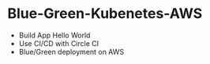 # Blue-Green-Kubenetes-AWS

- Build App Hello World
- Use CI/CD with Circle CI
- Blue/Green deployment on AWS
